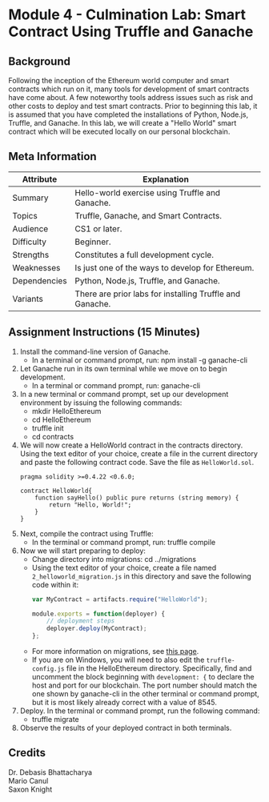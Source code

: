 # Module 4 - Culmination Lab: Smart Contract Using Truffle and Ganache

## Background
Following the inception of the Ethereum world computer and smart contracts which run on it, many tools for development of smart contracts have come about. A few noteworthy tools address issues such as risk and other costs to deploy and test smart contracts. Prior to beginning this lab, it is assumed that you have completed the installations of Python, Node.js, Truffle, and Ganache. In this lab, we will create a "Hello World" smart contract which will be executed locally on our personal blockchain.

## Meta Information
| Attribute | Explanation |
| - | - |
| Summary | Hello-world exercise using Truffle and Ganache. |
| Topics | Truffle, Ganache, and Smart Contracts. |
| Audience | CS1 or later. |
| Difficulty | Beginner. |
| Strengths | Constitutes a full development cycle. |
| Weaknesses | Is just one of the ways to develop for Ethereum. |
| Dependencies | Python, Node.js, Truffle, and Ganache. |
| Variants | There are prior labs for installing Truffle and Ganache. |

## Assignment Instructions (15 Minutes)
1. Install the command-line version of Ganache.
    * In a terminal or command prompt, run: npm install -g ganache-cli
2. Let Ganache run in its own terminal while we move on to begin development.
    * In a terminal or command prompt, run: ganache-cli
3. In a new terminal or command prompt, set up our development environment by issuing the following commands:
    * mkdir HelloEthereum
    * cd HelloEthereum
    * truffle init
    * cd contracts
4. We will now create a HelloWorld contract in the contracts directory. Using the text editor of your choice, create a file in the current directory and paste the following contract code. Save the file as `HelloWorld.sol`.
    ```solidity
    pragma solidity >=0.4.22 <0.6.0;
    
    contract HelloWorld{
        function sayHello() public pure returns (string memory) {
            return "Hello, World!";
        }
    }
    ```
5. Next, compile the contract using Truffle:
    * In the terminal or command prompt, run: truffle compile
6. Now we will start preparing to deploy:
    * Change directory into migrations: cd ../migrations
    * Using the text editor of your choice, create a file named `2_helloworld_migration.js` in this directory and save the following code within it:
        ```javascript
        var MyContract = artifacts.require("HelloWorld");
        
        module.exports = function(deployer) {
            // deployment steps
            deployer.deploy(MyContract);
        };
        ```
    * For more information on migrations, see [this page][migrations-page].
    * If you are on Windows, you will need to also edit the `truffle-config.js` file in the HelloEthereum directory. Specifically, find and uncomment the block beginning with `development: {` to declare the host and port for our blockchain. The port number should match the one shown by ganache-cli in the other terminal or command prompt, but it is most likely already correct with a value of 8545.
7. Deploy. In the terminal or command prompt, run the following command:
    * truffle migrate
8. Observe the results of your deployed contract in both terminals.

## Credits
Dr. Debasis Bhattacharya  
Mario Canul  
Saxon Knight  

[migrations-page]: https://truffleframework.com/docs/truffle/getting-started/running-migrations#migration-files

